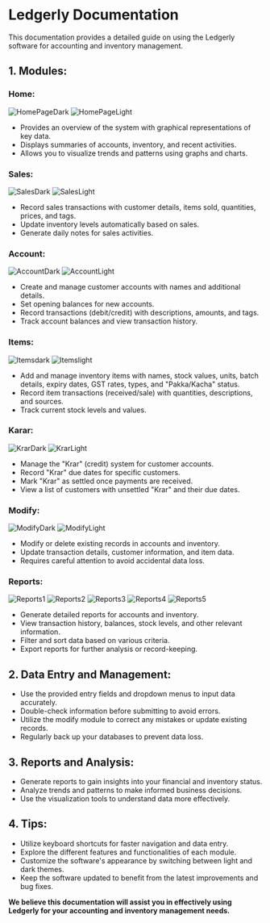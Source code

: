 # Ledgerly Documentation
This documentation provides a detailed guide on using the Ledgerly software for accounting and inventory management.
## 1. Modules:
### Home:
![HomePageDark](screenshots/homepagedark.png)
![HomePageLight](screenshots/homepagelight.png)
* Provides an overview of the system with graphical representations of key data.
* Displays summaries of accounts, inventory, and recent activities.
* Allows you to visualize trends and patterns using graphs and charts.
### Sales:
![SalesDark](screenshots/salesdark.png)
![SalesLight](screenshots/saleslight.png)
* Record sales transactions with customer details, items sold, quantities, prices, and tags.
* Update inventory levels automatically based on sales.
* Generate daily notes for sales activities.
### Account:
![AccountDark](screenshots/accountsdark.png)
![AccountLight](screenshots/accountslight.png)
* Create and manage customer accounts with names and additional details.
* Set opening balances for new accounts.
* Record transactions (debit/credit) with descriptions, amounts, and tags.
* Track account balances and view transaction history.
### Items:
![Itemsdark](screenshots/itemsdark.png)
![Itemslight](screenshots/itemslight.png)
* Add and manage inventory items with names, stock values, units, batch details, expiry dates, GST rates, types, and "Pakka/Kacha" status.
* Record item transactions (received/sale) with quantities, descriptions, and sources.
* Track current stock levels and values.
### Karar:
![KrarDark](screenshots/krardark.png)
![KrarLight](screenshots/krarlight.png)
* Manage the "Krar" (credit) system for customer accounts.
* Record "Krar" due dates for specific customers.
* Mark "Krar" as settled once payments are received.
* View a list of customers with unsettled "Krar" and their due dates.
### Modify:
![ModifyDark](screenshots/modifydark.png)
![ModifyLight](screenshots/modifylight.png)
* Modify or delete existing records in accounts and inventory.
* Update transaction details, customer information, and item data.
* Requires careful attention to avoid accidental data loss.
### Reports:
![Reports1](screenshots/reportsdark1.png)
![Reports2](screenshots/reportsdark2.png)
![Reports3](screenshots/reportslight1.png)
![Reports4](screenshots/reportslight2.png)
![Reports5](screenshots/reportslight3.png)
* Generate detailed reports for accounts and inventory.
* View transaction history, balances, stock levels, and other relevant information.
* Filter and sort data based on various criteria.
* Export reports for further analysis or record-keeping.

## 2. Data Entry and Management:
* Use the provided entry fields and dropdown menus to input data accurately.
* Double-check information before submitting to avoid errors.
* Utilize the modify module to correct any mistakes or update existing records.
* Regularly back up your databases to prevent data loss.
  
## 3. Reports and Analysis:
* Generate reports to gain insights into your financial and inventory status.
* Analyze trends and patterns to make informed business decisions.
* Use the visualization tools to understand data more effectively.

## 4. Tips:
* Utilize keyboard shortcuts for faster navigation and data entry.
* Explore the different features and functionalities of each module.
* Customize the software's appearance by switching between light and dark themes.
* Keep the software updated to benefit from the latest improvements and bug fixes.
  
**We believe this documentation will assist you in effectively using Ledgerly for your accounting and inventory  management needs.**